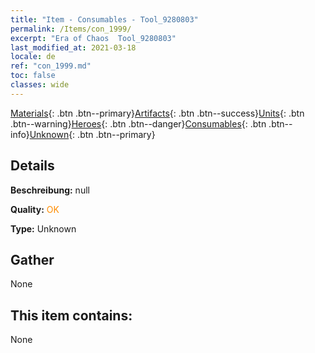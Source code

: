 ```yaml
---
title: "Item - Consumables - Tool_9280803"
permalink: /Items/con_1999/
excerpt: "Era of Chaos  Tool_9280803"
last_modified_at: 2021-03-18
locale: de
ref: "con_1999.md"
toc: false
classes: wide
---
```

 [Materials](/de/Items/){: .btn .btn--primary}[Artifacts](/de/Items/Artifacts/){: .btn .btn--success}[Units](/de/Items/Units/){: .btn .btn--warning}[Heroes](/de/Items/Heroes/){: .btn .btn--danger}[Consumables](/de/Items/Consumables/){: .btn .btn--info}[Unknown](/de/Items/Unknown/){: .btn .btn--primary}

## Details
 **Beschreibung:** null

 **Quality:** <span style="color: #FF8C00">OK</span>

 **Type:** Unknown

## Gather

  None

## This item contains:

  None

